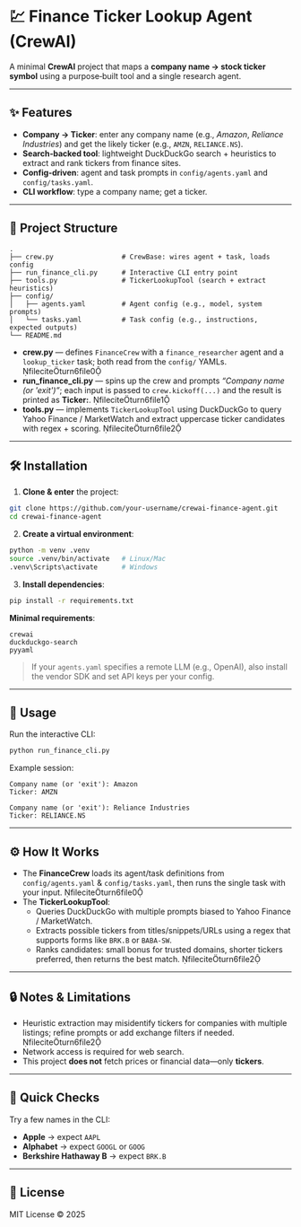 # 💹 Finance Ticker Lookup Agent (CrewAI)

A minimal **CrewAI** project that maps a **company name → stock ticker symbol** using a purpose‑built tool and a single research agent.

---

## ✨ Features

- **Company → Ticker**: enter any company name (e.g., *Amazon*, *Reliance Industries*) and get the likely ticker (e.g., `AMZN`, `RELIANCE.NS`).  
- **Search‑backed tool**: lightweight DuckDuckGo search + heuristics to extract and rank tickers from finance sites.  
- **Config‑driven**: agent and task prompts in `config/agents.yaml` and `config/tasks.yaml`.  
- **CLI workflow**: type a company name; get a ticker.

---

## 📂 Project Structure

```
.
├── crew.py                 # CrewBase: wires agent + task, loads config
├── run_finance_cli.py      # Interactive CLI entry point
├── tools.py                # TickerLookupTool (search + extract heuristics)
├── config/
│   ├── agents.yaml         # Agent config (e.g., model, system prompts)
│   └── tasks.yaml          # Task config (e.g., instructions, expected outputs)
└── README.md
```

- **crew.py** — defines `FinanceCrew` with a `finance_researcher` agent and a `lookup_ticker` task; both read from the `config/` YAMLs. fileciteturn6file0  
- **run_finance_cli.py** — spins up the crew and prompts *“Company name (or 'exit')”*; each input is passed to `crew.kickoff(...)` and the result is printed as **Ticker:**. fileciteturn6file1  
- **tools.py** — implements `TickerLookupTool` using DuckDuckGo to query Yahoo Finance / MarketWatch and extract uppercase ticker candidates with regex + scoring. fileciteturn6file2

---

## 🛠️ Installation

1) **Clone & enter** the project:
```bash
git clone https://github.com/your-username/crewai-finance-agent.git
cd crewai-finance-agent
```

2) **Create a virtual environment**:
```bash
python -m venv .venv
source .venv/bin/activate   # Linux/Mac
.venv\Scripts\activate      # Windows
```

3) **Install dependencies**:
```bash
pip install -r requirements.txt
```

**Minimal requirements**:
```
crewai
duckduckgo-search
pyyaml
```

> If your `agents.yaml` specifies a remote LLM (e.g., OpenAI), also install the vendor SDK and set API keys per your config.

---

## 🚀 Usage

Run the interactive CLI:

```bash
python run_finance_cli.py
```

Example session:
```
Company name (or 'exit'): Amazon
Ticker: AMZN

Company name (or 'exit'): Reliance Industries
Ticker: RELIANCE.NS
```

---

## ⚙️ How It Works

- The **FinanceCrew** loads its agent/task definitions from `config/agents.yaml` & `config/tasks.yaml`, then runs the single task with your input. fileciteturn6file0  
- The **TickerLookupTool**:
  - Queries DuckDuckGo with multiple prompts biased to Yahoo Finance / MarketWatch.  
  - Extracts possible tickers from titles/snippets/URLs using a regex that supports forms like `BRK.B` or `BABA-SW`.  
  - Ranks candidates: small bonus for trusted domains, shorter tickers preferred, then returns the best match. fileciteturn6file2

---

## 🔒 Notes & Limitations

- Heuristic extraction may misidentify tickers for companies with multiple listings; refine prompts or add exchange filters if needed. fileciteturn6file2  
- Network access is required for web search.  
- This project **does not** fetch prices or financial data—only **tickers**.

---

## 🧪 Quick Checks

Try a few names in the CLI:
- **Apple** → expect `AAPL`  
- **Alphabet** → expect `GOOGL` or `GOOG`  
- **Berkshire Hathaway B** → expect `BRK.B`

---

## 📜 License

MIT License © 2025
